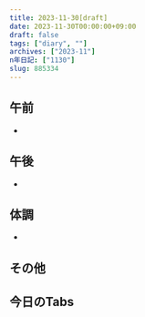 ```yaml
---
title: 2023-11-30[draft]
date: 2023-11-30T00:00:00+09:00
draft: false
tags: ["diary", ""]
archives: ["2023-11"]
n年日記: ["1130"]
slug: 885334
---
```

## 午前
- 
## 午後
- 
## 体調
- 
## その他
## 今日のTabs